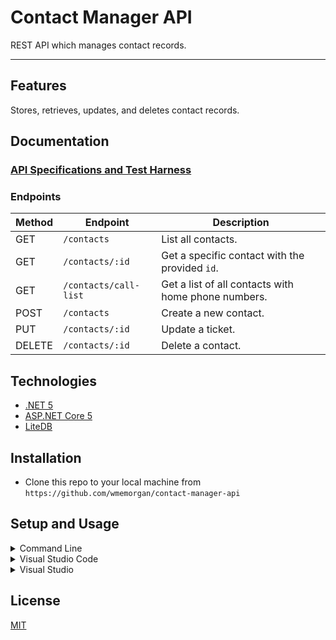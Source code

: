 # Contact Manager API
REST API which manages contact records.


---
## Features
Stores, retrieves, updates, and deletes contact records.



## Documentation

### [API Specifications and Test Harness](https://cmbscontactmanagerapi.azurewebsites.net/)


### Endpoints
| Method | Endpoint                        | Description                                        |
|--------|---------------------------------|----------------------------------------------------|
| GET    | `/contacts` | List all contacts.       |
| GET    | `/contacts/:id` | Get a specific contact with the provided `id`. |
| GET    | `/contacts/call-list` | Get a list of all contacts with home phone numbers. |
| POST    | `/contacts` | Create a new contact. |
| PUT    | `/contacts/:id` | Update a ticket.                   |
| DELETE | `/contacts/:id` | Delete a contact.                            |



## Technologies

- [.NET 5](https://dotnet.microsoft.com/download)
- [ASP.NET Core 5](https://docs.microsoft.com/en-us/aspnet/core)
- [LiteDB](http://www.litedb.org/)



## Installation
- Clone this repo to your local machine from `https://github.com/wmemorgan/contact-manager-api`


## Setup and Usage
<details>
<summary>Command Line</summary>

#### Prerequisites

- [.NET SDK](https://dotnet.microsoft.com/download/dotnet)

#### Steps

1. Open directory **source\ContactManagerApi** in command line and execute **dotnet run**.
2. Open <https://localhost:5001>.

</details>

<details>
<summary>Visual Studio Code</summary>

#### Prerequisites

- [.NET SDK](https://dotnet.microsoft.com/download/dotnet)
- [Visual Studio Code](https://code.visualstudio.com)
- [C# Extension](https://marketplace.visualstudio.com/items?itemName=ms-vscode.csharp)

#### Steps

1. Open **source** directory in Visual Studio Code.
2. Press **F5**.

</details>

<details>
<summary>Visual Studio</summary>

#### Prerequisites

- [Visual Studio](https://visualstudio.microsoft.com)


#### Steps

1. Open **source\ContactManagerApi.sln** in Visual Studio.
2. Set **ContactManagerApi** as startup project.
3. Press **F5**.

</details>



## License
[MIT](https://github.com/wmemorgan/contact-manager-api/blob/master/LICENSE)